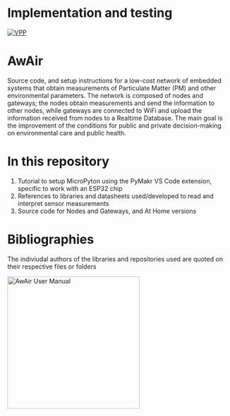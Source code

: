 # Implementation and testing
<a href="https://github.com/enriquefloresmedina/AwAir-Sensor/blob/eef4b75902d785a489e028614c01a48852eefb2b/Implementation%20and%20testing/Implementaci%C3%B3n%20y%20evaluaci%C3%B3n.pdf">
  <img src="https://github.com/enriquefloresmedina/AwAir-Sensor/blob/5d0de321287e39a55c2011e115b853edaa4c4adf/Implementation%20and%20testing/VPP.png" alt="VPP">
</a>

# AwAir
Source code, and setup instructions for a low-cost network of embedded systems that obtain measurements of Particulate Matter (PM) and other environmental parameters. The network is composed of nodes and gateways; the nodes obtain measurements and send the information to other nodes, while gateways are connected to WiFi and upload the information received from nodes to a Realtime Database. The main goal is the improvement of the conditions for public and private decision-making on environmental care and public health.

# In this repository
1. Tutorial to setup MicroPyton using the PyMakr VS Code extension, specific to work with an ESP32 chip
2. References to libraries and datasheets used/developed to read and interpret sensor measurements
3. Source code for Nodes and Gateways, and At Home versions

# Bibliographies
The indiviudal authors of the libraries and repositories used are quoted on their respective files or folders

<img src="https://github.com/enriquefloresmedina/AwAir-Sensor/blob/4d96daa2231ab8e307c0025410944f376e842227/PCBs%2C%20schematics%2C%20and%20diagrams/QR%20Logo.png" alt="AwAir User Manual" width="300" >
